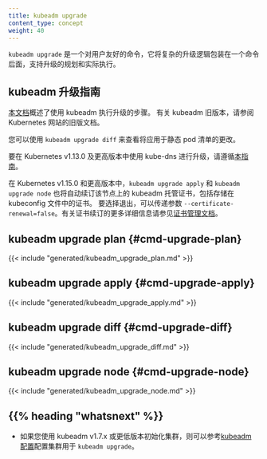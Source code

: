 ```yaml
---
title: kubeadm upgrade
content_type: concept
weight: 40
---
```

<!-- ---
reviewers:
- mikedanese
- luxas
- jbeda
title: kubeadm upgrade
content_type: concept
weight: 40
--- -->

<!-- overview -->
<!--
`kubeadm upgrade` is a user-friendly command that wraps complex upgrading logic
behind one command, with support for both planning an upgrade and actually performing it. -->
`kubeadm upgrade` 是一个对用户友好的命令，它将复杂的升级逻辑包装在一个命令后面，支持升级的规划和实际执行。


<!-- body -->

<!--
## kubeadm upgrade guidance
-->
## kubeadm 升级指南

<!--
The steps for performing a upgrade using kubeadm are outlined in [this document](/docs/tasks/administer-cluster/kubeadm/kubeadm-upgrade/).
For older versions of kubeadm, please refer to older documentation sets of the Kubernetes website.
-->
[本文档](/zh/docs/tasks/administer-cluster/kubeadm/kubeadm-upgrade/)概述了使用 kubeadm 执行升级的步骤。
有关 kubeadm 旧版本，请参阅 Kubernetes 网站的旧版文档。

<!--
You can use `kubeadm upgrade diff` to see the changes that would be applied to static pod manifests.
-->
您可以使用 `kubeadm upgrade diff` 来查看将应用于静态 pod 清单的更改。

<!--
To use kube-dns with upgrades in Kubernetes v1.13.0 and later please follow [this guide](/docs/reference/setup-tools/kubeadm/kubeadm-init-phase/#cmd-phase-addon).
-->
要在 Kubernetes v1.13.0 及更高版本中使用 kube-dns 进行升级，请遵循[本指南](/docs/reference/setup-tools/kubeadm/kubeadm-init-phase/#cmd-phase-addon)。

<!--
In Kubernetes v1.15.0 and later, `kubeadm upgrade apply` and `kubeadm upgrade node` will also
automatically renew the kubeadm managed certificates on this node, including those stored in kubeconfig files.
To opt-out, it is possible to pass the flag `--certificate-renewal=false`. For more details about certificate
renewal see the [certificate management documentation](/docs/tasks/administer-cluster/kubeadm/kubeadm-certs).
-->
在 Kubernetes v1.15.0 和更高版本中，`kubeadm upgrade apply` 和 `kubeadm upgrade node` 也将自动续订该节点上的 kubeadm 托管证书，包括存储在 kubeconfig 文件中的证书。
要选择退出，可以传递参数 `--certificate-renewal=false`。有关证书续订的更多详细信息请参见[证书管理文档](/zh/docs/tasks/administer-cluster/kubeadm/kubeadm-certs)。


## kubeadm upgrade plan {#cmd-upgrade-plan}
{{< include "generated/kubeadm_upgrade_plan.md" >}}

## kubeadm upgrade apply  {#cmd-upgrade-apply}
{{< include "generated/kubeadm_upgrade_apply.md" >}}

## kubeadm upgrade diff {#cmd-upgrade-diff}
{{< include "generated/kubeadm_upgrade_diff.md" >}}

## kubeadm upgrade node {#cmd-upgrade-node}
{{< include "generated/kubeadm_upgrade_node.md" >}}



## {{% heading "whatsnext" %}}

<!--
* [kubeadm config](/docs/reference/setup-tools/kubeadm/kubeadm-config/) if you initialized your cluster using kubeadm v1.7.x or lower, to configure your cluster for `kubeadm upgrade` -->
* 如果您使用 kubeadm v1.7.x 或更低版本初始化集群，则可以参考[kubeadm 配置](/zh/docs/reference/setup-tools/kubeadm/kubeadm-config/)配置集群用于 `kubeadm upgrade`。

